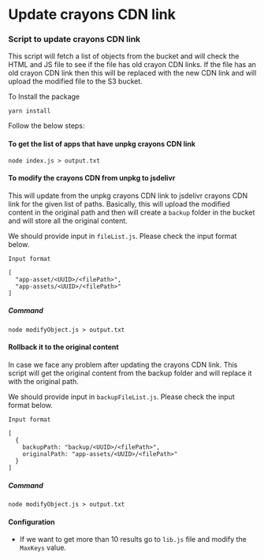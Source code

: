 
# Update crayons CDN link

### Script to update crayons CDN link 

This script will fetch a list of objects from the bucket and will check the HTML and JS file to see if the file has old crayon CDN links. If the file has an old crayon CDN link then this will be replaced with the new CDN link and will upload the modified file to the S3 bucket. 

To Install the package

```
yarn install
```

Follow the below steps: 

#### To get the list of apps that have unpkg crayons CDN link

```
node index.js > output.txt
```

#### To modify the crayons CDN from unpkg to jsdelivr

This will update from the unpkg crayons CDN link to jsdelivr crayons CDN link for the given list of paths. Basically, this will upload the modified content in the original path and then will create a `backup` folder in the bucket and will store all the original content.

We should provide input in `fileList.js`. Please check the input format below.

```
Input format

[
  "app-asset/<UUID>/<filePath>",
  "app-assets/<UUID>/<filePath>"
]

```

##### Command

```
node modifyObject.js > output.txt
```

#### Rollback it to the original content

In case we face any problem after updating the crayons CDN link. This script will get the original content from the backup folder and will replace it with the original path.

We should provide input in `backupFileList.js`. Please check the input format below.

```
Input format

[
  {
    backupPath: "backup/<UUID>/<filePath>",
    originalPath: "app-assets/<UUID>/<filePath>"
  }
]

```

##### Command

```
node modifyObject.js > output.txt
```


#### Configuration

- If we want to get more than 10 results go to `lib.js` file and modify the `MaxKeys` value.  


